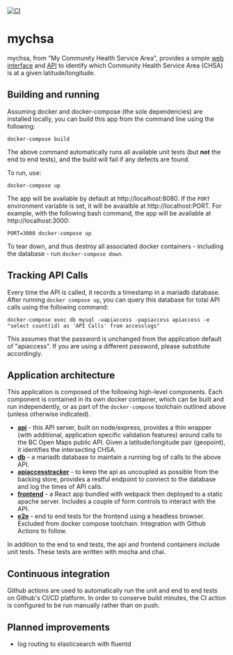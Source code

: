[![CI](https://github.com/textninja/mychsa/actions/workflows/main.yml/badge.svg)](https://github.com/textninja/mychsa/actions/workflows/main.yml)

# mychsa

mychsa, from "My Community Health Service Area", provides a simple [web
interface](/frontend) and [API](/api) to identify which Community Health Service Area (CHSA)
is at a given latitude/longitude.

## Building and running

Assuming docker and docker-compose (the sole dependencies) are installed locally, you can
build this app from the command line using the following:

    docker-compose build
    
The above command automatically runs all available unit tests (but **not** the end to end tests), and the build will fail if any defects are found.

To run, use:

    docker-compose up

The app will be available by default at http://localhost:8080. If the `PORT` environment variable is set, it will be avaialble at http://localhost:PORT. For example, with the following bash command, the app will be available at http://localhost:3000:

    PORT=3000 docker-compose up

To tear down, and thus destroy all associated docker containers - 
including the database - run `docker-compose down`.

## Tracking API Calls

Every time the API is called, it records a timestamp in a mariadb database. After running
`docker compose up`, you can query this database for total API calls using the following command:

    docker-compose exec db mysql -uapiaccess -papiaccess apiaccess -e "select count(id) as 'API Calls' from accesslogs"

This assumes that the password is unchanged from the application default of "apiaccess".
If you are using a different password, please substitute accordingly.

## Application architecture

This application is composed of the following high-level components. Each component
is contained in its own docker container, which can be built and run
independently, or as part of the `docker-compose` toolchain outlined above (unless otherwise indicated).

 - [**api**](/api) - this API server, built on node/express, provides a thin wrapper
  (with additional, application specific validation features) around calls to the BC Open Maps public API. Given a latitude/longitude pair (geopoint), it identifies the intersecting CHSA.
 - [**db**](/db) - a mariadb database to maintain a running log of calls to the above API.
 - [**apiaccesstracker**](/apiaccesstracker) - to keep the api as uncoupled as possible from the backing store, provides a restful endpoint to connect to the database and log the times of API calls.
 - [**frontend**](/frontend) - a React app bundled with webpack then deployed to a static apache server. Includes a couple of form controls to interact with the API.
 - [**e2e**](/e2e) - end to end tests for the frontend using a headless browser. Excluded from docker compose toolchain. Integration with Github Actions to follow.

In addition to the end to end tests, the api and frontend containers include 
unit tests. These tests are written with mocha and chai.

## Continuous integration

Github actions are used to automatically run the unit and end to end tests on Github's CI/CD platform. In order to conserve build minutes, the CI action is configured to be run manually rather than on push.

## Planned improvements

 - log routing to elasticsearch with fluentd
